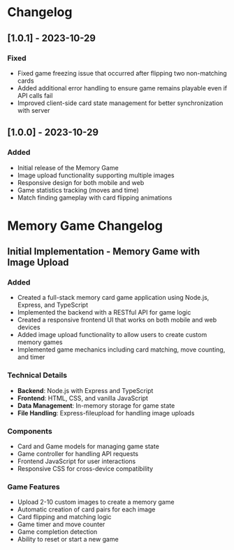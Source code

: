 # Changelog

## [1.0.1] - 2023-10-29

### Fixed
- Fixed game freezing issue that occurred after flipping two non-matching cards
- Added additional error handling to ensure game remains playable even if API calls fail
- Improved client-side card state management for better synchronization with server

## [1.0.0] - 2023-10-29

### Added
- Initial release of the Memory Game
- Image upload functionality supporting multiple images
- Responsive design for both mobile and web
- Game statistics tracking (moves and time)
- Match finding gameplay with card flipping animations

# Memory Game Changelog

## Initial Implementation - Memory Game with Image Upload

### Added
- Created a full-stack memory card game application using Node.js, Express, and TypeScript
- Implemented the backend with a RESTful API for game logic
- Created a responsive frontend UI that works on both mobile and web devices
- Added image upload functionality to allow users to create custom memory games
- Implemented game mechanics including card matching, move counting, and timer

### Technical Details
- **Backend**: Node.js with Express and TypeScript
- **Frontend**: HTML, CSS, and vanilla JavaScript
- **Data Management**: In-memory storage for game state
- **File Handling**: Express-fileupload for handling image uploads

### Components
- Card and Game models for managing game state
- Game controller for handling API requests
- Frontend JavaScript for user interactions
- Responsive CSS for cross-device compatibility

### Game Features
- Upload 2-10 custom images to create a memory game
- Automatic creation of card pairs for each image
- Card flipping and matching logic
- Game timer and move counter
- Game completion detection
- Ability to reset or start a new game